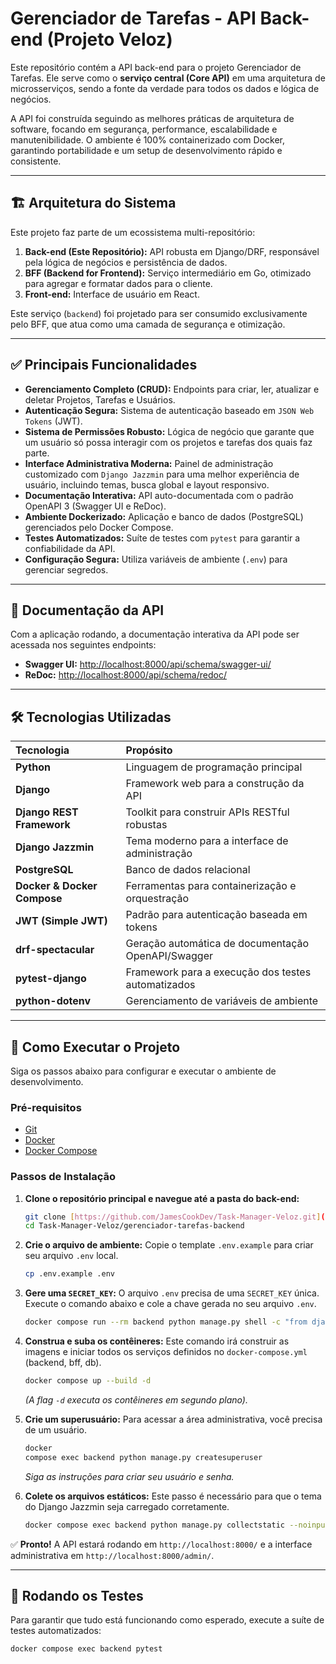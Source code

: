 # Gerenciador de Tarefas - API Back-end (Projeto Veloz)

Este repositório contém a API back-end para o projeto Gerenciador de Tarefas. Ele serve como o **serviço central (Core API)** em uma arquitetura de microsserviços, sendo a fonte da verdade para todos os dados e lógica de negócios.

A API foi construída seguindo as melhores práticas de arquitetura de software, focando em segurança, performance, escalabilidade e manutenibilidade. O ambiente é 100% containerizado com Docker, garantindo portabilidade e um setup de desenvolvimento rápido e consistente.

---

## 🏗️ Arquitetura do Sistema

Este projeto faz parte de um ecossistema multi-repositório:
1.  **Back-end (Este Repositório):** API robusta em Django/DRF, responsável pela lógica de negócios e persistência de dados.
2.  **BFF (Backend for Frontend):** Serviço intermediário em Go, otimizado para agregar e formatar dados para o cliente.
3.  **Front-end:** Interface de usuário em React.

Este serviço (`backend`) foi projetado para ser consumido exclusivamente pelo BFF, que atua como uma camada de segurança e otimização.

---

## ✅ Principais Funcionalidades

* **Gerenciamento Completo (CRUD):** Endpoints para criar, ler, atualizar e deletar Projetos, Tarefas e Usuários.
* **Autenticação Segura:** Sistema de autenticação baseado em `JSON Web Tokens` (JWT).
* **Sistema de Permissões Robusto:** Lógica de negócio que garante que um usuário só possa interagir com os projetos e tarefas dos quais faz parte.
* **Interface Administrativa Moderna:** Painel de administração customizado com `Django Jazzmin` para uma melhor experiência de usuário, incluindo temas, busca global e layout responsivo.
* **Documentação Interativa:** API auto-documentada com o padrão OpenAPI 3 (Swagger UI e ReDoc).
* **Ambiente Dockerizado:** Aplicação e banco de dados (PostgreSQL) gerenciados pelo Docker Compose.
* **Testes Automatizados:** Suíte de testes com `pytest` para garantir a confiabilidade da API.
* **Configuração Segura:** Utiliza variáveis de ambiente (`.env`) para gerenciar segredos.

---

## 📖 Documentação da API

Com a aplicação rodando, a documentação interativa da API pode ser acessada nos seguintes endpoints:

* **Swagger UI:** [http://localhost:8000/api/schema/swagger-ui/](http://localhost:8000/api/schema/swagger-ui/)
* **ReDoc:** [http://localhost:8000/api/schema/redoc/](http://localhost:8000/api/schema/redoc/)

---

## 🛠️ Tecnologias Utilizadas

| Tecnologia | Propósito |
| :--- | :--- |
| **Python** | Linguagem de programação principal |
| **Django** | Framework web para a construção da API |
| **Django REST Framework** | Toolkit para construir APIs RESTful robustas |
| **Django Jazzmin** | Tema moderno para a interface de administração |
| **PostgreSQL** | Banco de dados relacional |
| **Docker & Docker Compose**| Ferramentas para containerização e orquestração |
| **JWT (Simple JWT)**| Padrão para autenticação baseada em tokens |
| **drf-spectacular** | Geração automática de documentação OpenAPI/Swagger |
| **pytest-django** | Framework para a execução dos testes automatizados |
| **python-dotenv** | Gerenciamento de variáveis de ambiente |

---

## 🚀 Como Executar o Projeto

Siga os passos abaixo para configurar e executar o ambiente de desenvolvimento.

### Pré-requisitos

* [Git](https://git-scm.com/)
* [Docker](https://www.docker.com/products/docker-desktop/)
* [Docker Compose](https://docs.docker.com/compose/install/)

### Passos de Instalação

1.  **Clone o repositório principal e navegue até a pasta do back-end:**
    ```bash
    git clone [https://github.com/JamesCookDev/Task-Manager-Veloz.git](https://github.com/JamesCookDev/Task-Manager-Veloz.git)
    cd Task-Manager-Veloz/gerenciador-tarefas-backend
    ```

2.  **Crie o arquivo de ambiente:**
    Copie o template `.env.example` para criar seu arquivo `.env` local.
    ```bash
    cp .env.example .env
    ```

3.  **Gere uma `SECRET_KEY`:**
    O arquivo `.env` precisa de uma `SECRET_KEY` única. Execute o comando abaixo e cole a chave gerada no seu arquivo `.env`.
    ```bash
    docker compose run --rm backend python manage.py shell -c "from django.core.management.utils import get_random_secret_key; print(get_random_secret_key())"
    ```

4.  **Construa e suba os contêineres:**
    Este comando irá construir as imagens e iniciar todos os serviços definidos no `docker-compose.yml` (backend, bff, db).
    ```bash
    docker compose up --build -d
    ```
    *(A flag `-d` executa os contêineres em segundo plano).*

5.  **Crie um superusuário:**
    Para acessar a área administrativa, você precisa de um usuário.
    ```bash
    docker 
    compose exec backend python manage.py createsuperuser
    ```
    *Siga as instruções para criar seu usuário e senha.*
    
6.  **Colete os arquivos estáticos:**
    Este passo é necessário para que o tema do Django Jazzmin seja carregado corretamente.
    ```bash
    docker compose exec backend python manage.py collectstatic --noinput
    ```

✅ **Pronto!** A API estará rodando em `http://localhost:8000/` e a interface administrativa em `http://localhost:8000/admin/`.

---

## 🧪 Rodando os Testes

Para garantir que tudo está funcionando como esperado, execute a suíte de testes automatizados:
```bash
docker compose exec backend pytest
```